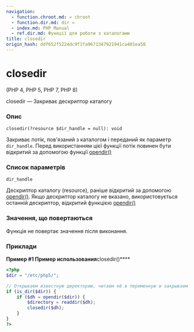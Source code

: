 ```yaml
---
navigation:
  - function.chroot.md: « chroot
  - function.dir.md: dir »
  - index.md: PHP Manual
  - ref.dir.md: Функції для роботи з каталогами
title: closedir
origin_hash: ddf652f5224dc9f1fa9671347921941ca401ea50
---
```

# closedir

(PHP 4, PHP 5, PHP 7, PHP 8)

closedir — Закриває дескриптор каталогу

### Опис

```methodsynopsis
closedir(?resource $dir_handle = null): void
```

Закриває потік, пов'язаний з каталогом і переданий як параметр `dir_handle`. Перед використанням цієї функції потік повинен бути відкритий за допомогою функції [opendir()](function.opendir.md)

### Список параметрів

`dir_handle`

Дескриптор каталогу (resource), раніше відкритий за допомогою [opendir()](function.opendir.md). Якщо дескриптор каталогу не вказано, використовується останній дескриптор, відкритий функцією [opendir()](function.opendir.md)

### Значення, що повертаються

Функція не повертає значення після виконання.

### Приклади

**Пример #1 Пример использования**closedir()\*\*\*\*

```php
<?php
$dir = "/etc/php5/";

// Открываем известную директорию, читаем её в переменную и закрываем
if (is_dir($dir)) {
    if ($dh = opendir($dir)) {
        $directory = readdir($dh);
        closedir($dh);
    }
}
?>
```
